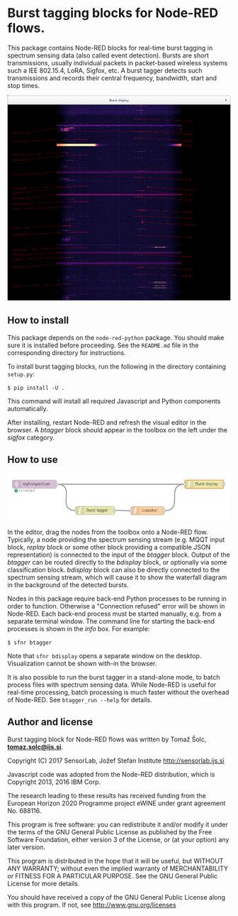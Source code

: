 # Burst tagging blocks for Node-RED flows.

This package contains Node-RED blocks for real-time burst tagging in spectrum
sensing data (also called event detection). Bursts are short transmissions, usually
individual packets in packet-based wireless systems such a IEE 802.15.4, LoRA,
Sigfox, etc. A burst tagger detects such transmissions and records their
central frequency, bandwidth, start and stop times.

![](../figures/burst-display.png)

## How to install

This package depends on the `node-red-python` package. You should make sure it
is installed before proceeding. See the `README.md` file in the corresponding
directory for instructions.

To install burst tagging blocks, run the following in the directory containing
`setup.py`:

    $ pip install -U .

This command will install all required Javascript and Python components
automatically.

After installing, restart Node-RED and refresh the visual editor in the
browser. A *btagger* block should appear in the toolbox on the left under the
*sigfox* category.

## How to use

![](../figures/burst-tagging-flow.png)

In the editor, drag the nodes from the toolbox onto a Node-RED flow. Typically,
a node providing the spectrum sensing stream (e.g. MQQT input block, *replay*
block or some other block providing a compatible JSON representation) is
connected to the input of the *btagger* block. Output of the *btagger* can be
routed directly to the *bdisplay* block, or optionally via some classification
block. *bdisplay* block can also be directly connected to the spectrum sensing
stream, which will cause it to show the waterfall diagram in the background of
the detected bursts.

Nodes in this package require back-end Python processes to be running in order
to function.  Otherwise a "Connection refused" error will be shown in Node-RED.
Each back-end process must be started manually, e.g. from a separate terminal
window. The command line for starting the back-end processes is shown in the
*info* box. For example:

    $ sfnr btagger

Note that `sfnr bdisplay` opens a separate window on the desktop. Visualization
cannot be shown with-in the browser.

It is also possible to run the burst tagger in a stand-alone mode, to batch
process files with spectrum sensing data. While Node-RED is useful for
real-time processing, batch processing is much faster without the overhead of
Node-RED. See `btagger_run --help` for details.

## Author and license

Burst tagging block for Node-RED flows was written by Tomaž Šolc,
**tomaz.solc@ijs.si**.

Copyright (C) 2017 SensorLab, Jožef Stefan Institute http://sensorlab.ijs.si

Javascript code was adopted from the Node-RED distribution, which is Copyright
2013, 2016 IBM Corp.

The research leading to these results has received funding from the European
Horizon 2020 Programme project eWINE under grant agreement No. 688116.

This program is free software: you can redistribute it and/or modify it under
the terms of the GNU General Public License as published by the Free Software
Foundation, either version 3 of the License, or (at your option) any later
version.

This program is distributed in the hope that it will be useful, but WITHOUT ANY
WARRANTY; without even the implied warranty of MERCHANTABILITY or FITNESS FOR A
PARTICULAR PURPOSE.  See the GNU General Public License for more details.

You should have received a copy of the GNU General Public License along with
this program. If not, see http://www.gnu.org/licenses
